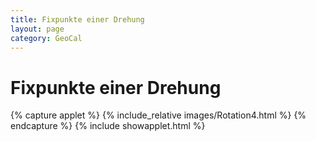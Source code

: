 ```yaml
---
title: Fixpunkte einer Drehung
layout: page
category: GeoCal
---
```


# Fixpunkte einer Drehung




{% capture applet %} {% include_relative images/Rotation4.html %} {% endcapture %}
{% include showapplet.html %}
